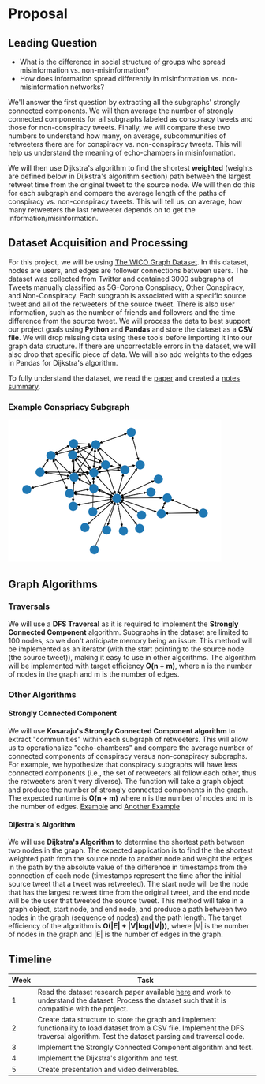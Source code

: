 # Proposal

## Leading Question
- What is the difference in social structure of groups who spread misinformation vs. non-misinformation? 
- How does information spread differently in misinformation vs. non-misinformation networks?

We'll answer the first question by extracting all the subgraphs' strongly connected components. We will then average the number of strongly connected components for all subgraphs labeled as conspiracy tweets and those for non-conspiracy tweets. Finally, we will compare these two numbers to understand how many, on average, subcommunities of retweeters there are for conspiracy vs. non-conspiracy tweets. This will help us understand the meaning of echo-chambers in misinformation.

We will then use Dijkstra's algorithm to find the shortest __weighted__ (weights are defined below in Dijkstra's algorithm section) path between the largest retweet time from the original tweet to the source node. We will then do this for each subgraph and compare the average length of the paths of conspiracy vs. non-conspiracy tweets. This will tell us, on average, how many retweeters the last retweeter depends on to get the information/misinformation.


## Dataset Acquisition and Processing

For this project, we will be using [The WICO Graph Dataset](https://datasets.simula.no/wico-graph/). In this dataset, nodes are users, and edges are follower connections between users. The dataset was collected from Twitter and contained 3000 subgraphs of Tweets manually classified as 5G-Corona Conspiracy, Other Conspiracy, and Non-Conspiracy. Each subgraph is associated with a specific source tweet and all of the retweeters of the source tweet. There is also user information, such as the number of friends and followers and the time difference from the source tweet. We will process the data to best support our project goals using __Python__ and __Pandas__ and store the dataset as a __CSV file__. We will drop missing data using these tools before importing it into our graph data structure. If there are uncorrectable errors in the dataset, we will also drop that specific piece of data. We will also add weights to the edges in Pandas for Dijkstra's algorithm.  

To fully understand the dataset, we read the [paper](https://github.com/jasonoh3/conspiracy-data-structure/blob/main/data/dataset_info/Wico_Graph_Scroeder.pdf) and created a [notes summary](https://github.com/jasonoh3/conspiracy-data-structure/blob/main/data/dataset_info/data_set_notes.md).

### Example Conspriacy Subgraph
![](https://github.com/jasonoh3/conspiracy-data-structure/blob/main/data/wico-graph/Other_Graphs/20/plot.png)

## Graph Algorithms

### Traversals

We will use a __DFS Traversal__ as it is required to implement the __Strongly Connected Component__ algorithm. Subgraphs in the dataset are limited to 100 nodes, so we don't anticipate memory being an issue. This method will be implemented as an iterator (with the start pointing to the source node (the source tweet)), making it easy to use in other algorithms. The algorithm will be implemented with target efficiency __O(n + m)__, where n is the number of nodes in the graph and m is the number of edges.

### Other Algorithms

#### Strongly Connected Component

We will use __Kosaraju's Strongly Connected Component algorithm__ to extract "communities" within each subgraph of retweeters. This will allow us to operationalize "echo-chambers" and compare the average number of connected components of conspiracy versus non-conspiracy subgraphs. For example, we hypothesize that conspiracy subgraphs will have less connected components (i.e., the set of retweeters all follow each other, thus the retweeters aren't very diverse). The function will take a graph object and produce the number of strongly connected components in the graph. The expected runtime is __O(n + m)__ where n is the number of nodes and m is the number of edges. [Example](https://citeseerx.ist.psu.edu/viewdoc/download?doi=10.1.1.741.3957&rep=rep1&type=pdf) and [Another Example](https://link.springer.com/chapter/10.1007/978-3-319-13186-3_53)

#### Dijkstra's Algorithm

We will use __Dijkstra's Algorithm__ to determine the shortest path between two nodes in the graph. The expected application is to find the the shortest weighted path from the source node to another node and weight the edges in the path by the absolute value of the difference in timestamps from the connection of each node (timestamps represent the time after the initial source tweet that a tweet was retweeted). The start node will be the node that has the largest retweet time from the original tweet, and the end node will be the user that tweeted the source tweet. This method will take in a graph object, start node, and end node, and produce a path between two nodes in the graph (sequence of nodes) and the path length. The target efficiency of the algorithm is __O(|E| + |V|log(|V|))__, where |V| is the number of nodes in the graph and |E| is the number of edges in the graph.

## Timeline

|Week|Task|
|----|----|
|1|Read the dataset research paper available [here](https://cdn.discordapp.com/attachments/899749423456874509/906232004461355058/Wico_Graph_Scroeder.pdf) and work to understand the dataset. Process the dataset such that it is compatible with the project.|
|2|Create data structure to store the graph and implement functionality to load dataset from a CSV file. Implement the DFS traversal algorithm. Test the dataset parsing and traversal code.|
|3|Implement the Strongly Connected Component algorithm and test.|
|4|Implement the Dijkstra's algorithm and test.|
|5|Create presentation and video deliverables.|
